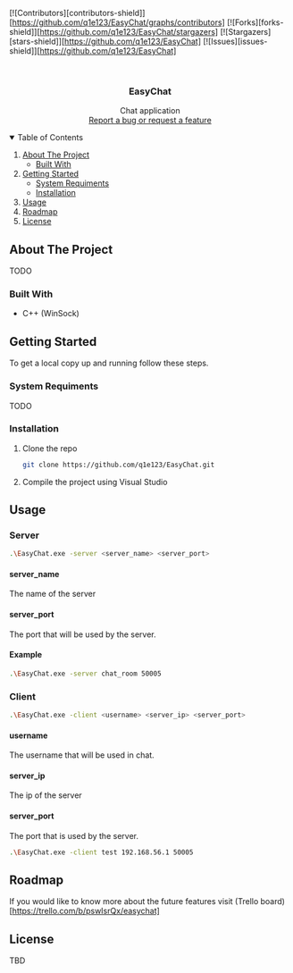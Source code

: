 [![Contributors][contributors-shield]][https://github.com/q1e123/EasyChat/graphs/contributors]
[![Forks][forks-shield]][https://github.com/q1e123/EasyChat/stargazers]
[![Stargazers][stars-shield]][https://github.com/q1e123/EasyChat]
[![Issues][issues-shield]][https://github.com/q1e123/EasyChat]



<!-- PROJECT LOGO -->
<br />
<p align="center">
  <h3 align="center">EasyChat</h3>

  <p align="center">
    Chat application
    <br>
    <a href="https://github.com/q1e123/EasyChat/issues">Report a bug or request a feature</a>
  </p>
</p>



<!-- TABLE OF CONTENTS -->
<details open="open">
  <summary>Table of Contents</summary>
  <ol>
    <li>
      <a href="#about-the-project">About The Project</a>
      <ul>
        <li><a href="#built-with">Built With</a></li>
      </ul>
    </li>
    <li>
      <a href="#getting-started">Getting Started</a>
      <ul>
        <li><a href="#prerequisites">System Requiments</a></li>
        <li><a href="#installation">Installation</a></li>
      </ul>
    </li>
    <li><a href="#usage">Usage</a></li>
    <li><a href="#roadmap">Roadmap</a></li>
    <li><a href="#license">License</a></li>
  </ol>
</details>



<!-- ABOUT THE PROJECT -->
## About The Project

TODO

### Built With

* C++ (WinSock)

<!-- GETTING STARTED -->
## Getting Started

To get a local copy up and running follow these steps.

### System Requiments

TODO

### Installation

1. Clone the repo
   ```sh
   git clone https://github.com/q1e123/EasyChat.git
   ```
2. Compile the project using Visual Studio

<!-- USAGE EXAMPLES -->
## Usage


### Server
```sh
.\EasyChat.exe -server <server_name> <server_port>
```

#### server_name
The name of the server

#### server_port
The port that will be used by the server.

#### Example

```sh
.\EasyChat.exe -server chat_room 50005
```

### Client
```sh
.\EasyChat.exe -client <username> <server_ip> <server_port>
```

#### username
The username that will be used in chat.

#### server_ip
The ip of the server

#### server_port
The port that is used by the server.

```sh
.\EasyChat.exe -client test 192.168.56.1 50005
```
<!-- ROADMAP -->
## Roadmap

If you would like to know more about the future features visit (Trello board)[https://trello.com/b/pswIsrQx/easychat]


<!-- LICENSE -->
## License

TBD
